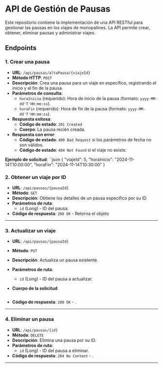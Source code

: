 # API de Gestión de Pausas

Este repositorio contiene la implementación de una API RESTful para gestionar las pausas en los viajes de monopatines. La API permite crear, obtener, eliminar pausas y administrar viajes.

## Endpoints

### 1. **Crear una pausa**
- **URL**: `/api/pausas/altaPausa/{viajeId}`
- **Método HTTP**: `POST`
- **Descripción**: Crea una pausa para un viaje en específico, registrando el inicio y el fin de la pausa.
- **Parámetros de consulta**:
    - `horaInicio` (requerido): Hora de inicio de la pausa (formato: `yyyy-MM-dd'T'HH:mm:ss`).
    - `horaFin` (requerido): Hora de fin de la pausa (formato: `yyyy-MM-dd'T'HH:mm:ss`).
- **Respuesta exitosa**:
    - **Código de estado**: `201 Created`
    - **Cuerpo**: La pausa recién creada.
- **Respuesta con error**:
    - **Código de estado**: `400 Bad Request` si los parámetros de fecha no son válidos.
    - **Código de estado**: `404 Not Found` si el viaje no existe.

**Ejemplo de solicitud**:
``json
  {
  "viajeId": 5,
  "horaInicio": "2024-11-14T10:00:00",
  "horaFin": "2024-11-14T10:30:00"
  }


### 2. Obtener un viaje por ID
- **URL**: `/api/pausas/{pausaId}`
- **Método**: `GET`
- **Descripción**: Obtiene los detalles de un pausa específico por su ID.
- **Parámetros de ruta**:
  - `id` (Long) - ID del pausa.
- **Código de respuesta**: `200 OK` - Retorna el objeto 

---

### 3. Actualizar un viaje
- **URL**: `/api/pausas/{pausaId}`
- **Método**: `PUT`
- **Descripción**: Actualiza un pausa existente.
- **Parámetros de ruta**:
  - `id` (Long) - ID del pausa a actualizar.
- **Cuerpo de la solicitud**:
   
    ```
- **Código de respuesta**: `200 OK` - .

---

### 4. Eliminar un pausa
- **URL**: `/api/pausas/{id}`
- **Método**: `DELETE`
- **Descripción**: Elimina una pausa por su ID.
- **Parámetros de ruta**:
  - `id` (Long) - ID del pausa a eliminar.
- **Código de respuesta**: `204 No Content` - .

---